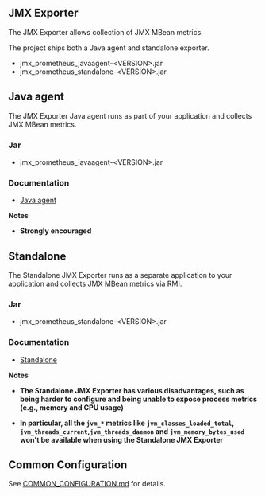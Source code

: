 JMX Exporter
---

The JMX Exporter allows collection of JMX MBean metrics.

The project ships both a Java agent and standalone exporter.

- jmx_prometheus_javaagent-\<VERSION>.jar
- jmx_prometheus_standalone-\<VERSION>.jar

## Java agent

The JMX Exporter Java agent runs as part of your application and collects JMX MBean metrics.

### Jar

- jmx_prometheus_javaagent-\<VERSION>.jar

### Documentation

- [Java agent](java_agent/README.md)

**Notes**

- **Strongly encouraged**

## Standalone

The Standalone JMX Exporter runs as a separate application to your application and collects JMX MBean metrics via RMI. 

### Jar

- jmx_prometheus_standalone-\<VERSION>.jar

### Documentation

- [Standalone](standalone/README.md)

**Notes**

- **The Standalone JMX Exporter has various disadvantages, such as being harder to configure and being unable to expose process metrics (e.g., memory and CPU usage)**


- **In particular, all the `jvm_*` metrics like `jvm_classes_loaded_total`, `jvm_threads_current`,`jvm_threads_daemon` and `jvm_memory_bytes_used` won't be available when using the Standalone JMX Exporter**

## Common Configuration

See [COMMON_CONFIGURATION.md](COMMON_CONFIGURATION.md) for details.
